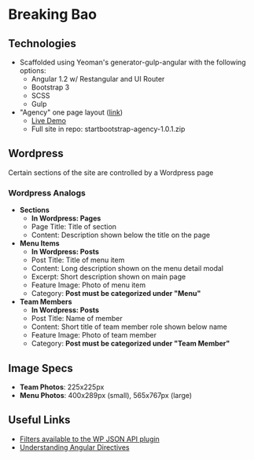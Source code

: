 # Breaking Bao

## Technologies
- Scaffolded using Yeoman's generator-gulp-angular with the following options:
    - Angular 1.2 w/ Restangular and UI Router
    - Bootstrap 3
    - SCSS
    - Gulp
- "Agency" one page layout ([link](http://startbootstrap.com/template-overviews/agency/))
    - [Live Demo](http://ironsummitmedia.github.io/startbootstrap-agency/)
    - Full site in repo: startbootstrap-agency-1.0.1.zip

## Wordpress
Certain sections of the site are controlled by a Wordpress page

### Wordpress Analogs
- **Sections**
    - **In Wordpress: Pages**
    - Page Title: Title of section
    - Content: Description shown below the title on the page
- **Menu Items**
    - **In Wordpress: Posts**
    - Post Title: Title of menu item
    - Content: Long description shown on the menu detail modal
    - Excerpt: Short description shown on main page
    - Feature Image: Photo of menu item
    - Category: **Post must be categorized under "Menu"**
- **Team Members**
    - **In Wordpress: Posts**
    - Post Title: Name of member
    - Content: Short title of team member role shown below name
    - Feature Image: Photo of team member
    - Category: **Post must be categorized under "Team Member"**

## Image Specs
- **Team Photos**: 225x225px
- **Menu Photos**: 400x289px (small), 565x767px (large)

## Useful Links
- [Filters available to the WP JSON API plugin](http://wp-api.org/#posts_retrieve-posts)
- [Understanding Angular Directives](https://github.com/angular/angular.js/wiki/Understanding-Directives)

